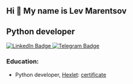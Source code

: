 ## Hi 👋 My name is Lev Marentsov
## Python developer

<div id="badges">
  <a href="https://www.linkedin.com/in/lev-marentsov-944a85366/">
    <img src="https://img.shields.io/badge/LinkedIn-blue?style=for-the-badge&logo=linkedin&logoColor=white" alt="LinkedIn Badge"/>
  </a>
  <a href="https://t.me/fartunatec">
    <img src="https://img.shields.io/badge/Telegram-blue?style=for-the-badge&logo=telegram&logoColor=white" alt="Telegram Badge"/>
  </a>
  
### Education:
- Python developer, [Hexlet](https://ru.hexlet.io): [certificate](https://github.com/marentsov/marentsov/blob/main/IMG_0958.PNG)
